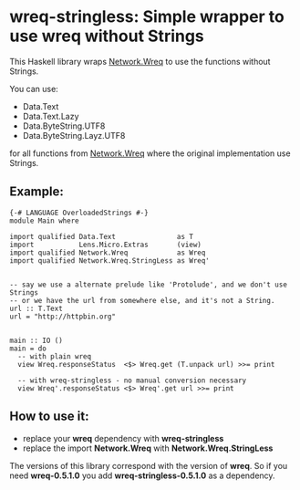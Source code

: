 # wreq-stringless: Simple wrapper to use wreq without Strings

This Haskell library wraps [Network.Wreq](http://hackage.haskell.org/package/wreq) to use the functions without Strings.

You can use:

- Data.Text
- Data.Text.Lazy
- Data.ByteString.UTF8
- Data.ByteString.Layz.UTF8

for all functions from [Network.Wreq](http://hackage.haskell.org/package/wreq) where the original implementation use Strings.



## Example:

    {-# LANGUAGE OverloadedStrings #-}
    module Main where
    
    import qualified Data.Text               as T
    import           Lens.Micro.Extras       (view)
    import qualified Network.Wreq            as Wreq
    import qualified Network.Wreq.StringLess as Wreq'
    
    
    -- say we use a alternate prelude like 'Protolude', and we don't use Strings
    -- or we have the url from somewhere else, and it's not a String.
    url :: T.Text
    url = "http://httpbin.org"


    main :: IO ()
    main = do
      -- with plain wreq 
      view Wreq.responseStatus  <$> Wreq.get (T.unpack url) >>= print
    
      -- with wreq-stringless - no manual conversion necessary
      view Wreq'.responseStatus <$> Wreq'.get url >>= print



## How to use it:

* replace your **wreq** dependency with **wreq-stringless**
* replace the import **Network.Wreq** with **Network.Wreq.StringLess**

The versions of this library correspond with the version of **wreq**.
So if you need **wreq-0.5.1.0** you add **wreq-stringless-0.5.1.0** as a dependency.
